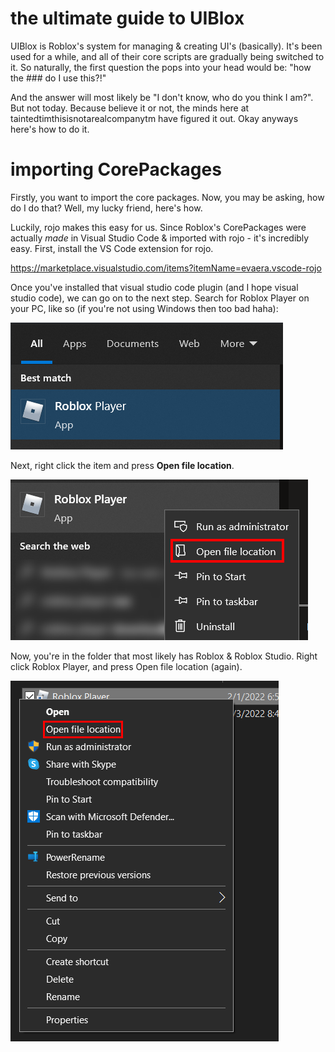 # the ultimate guide to UIBlox

UIBlox is Roblox's system for managing & creating UI's (basically). It's been used for a while, and all of their core scripts are gradually being switched to it. So naturally, the first question the pops into your head would be: "how the ### do I use this?!"

And the answer will most likely be "I don't know, who do you think I am?". But not today. Because believe it or not, the minds here at taintedtimthisisnotarealcompanytm have figured it out. Okay anyways here's how to do it.

# importing CorePackages

Firstly, you want to import the core packages. Now, you may be asking, how do I do that? Well, my lucky friend, here's how.

Luckily, rojo makes this easy for us. Since Roblox's CorePackages were actually *made* in Visual Studio Code & imported with rojo - it's incredibly easy. First, install the VS Code extension for rojo.

https://marketplace.visualstudio.com/items?itemName=evaera.vscode-rojo

Once you've installed that visual studio code plugin (and I hope visual studio code), we can go on to the next step. Search for Roblox Player on your PC, like so (if you're not using Windows then too bad haha):

![searching for it](images/search.png)

Next, right click the item and press **Open file location**.

![press that lol](images/ofl.png)

Now, you're in the folder that most likely has Roblox & Roblox Studio. Right click Roblox Player, and press Open file location (again).

![press that lol x2](images/ofl2.png)